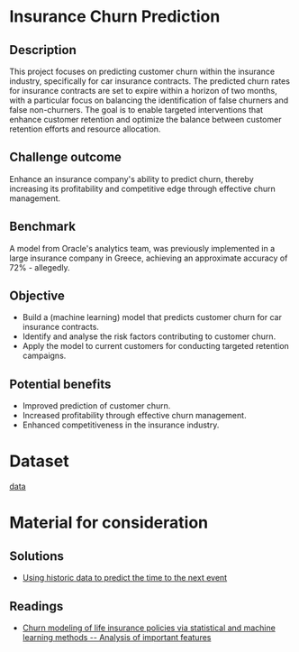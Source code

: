 # Insurance Churn Prediction

## Description
This project focuses on predicting customer churn within the insurance industry, specifically for car insurance contracts. The predicted churn rates for insurance contracts are set to expire within a horizon of two months, with a particular focus on balancing the identification of false churners and false non-churners. The goal is to enable targeted interventions that enhance customer retention and optimize the balance between customer retention efforts and resource allocation.

## Challenge outcome
Enhance an insurance company's ability to predict churn, thereby increasing its profitability and competitive edge through effective churn management.

## Benchmark
A model from Oracle's analytics team, was previously implemented in a large insurance company in Greece, achieving an approximate accuracy of 72% - allegedly.

## Objective
- Build a (machine learning) model that predicts customer churn for car insurance contracts.
- Identify and analyse the risk factors contributing to customer churn.
- Apply the model to current customers for conducting targeted retention campaigns.

## Potential benefits
- Improved prediction of customer churn.
- Increased profitability through effective churn management.
- Enhanced competitiveness in the insurance industry.

# Dataset
[data](https://drive.google.com/drive/folders/1Gr6d3ruHvLqrAI4GZl63_3buDaHhA0g8)

# Material for consideration
## Solutions
- [Using historic data to predict the time to the next event](https://github.com/ragulpr/wtte-rnn/tree/master)
## Readings
- [Churn modeling of life insurance policies via statistical and machine learning methods -- Analysis of important features](https://arxiv.org/abs/2202.09182)
